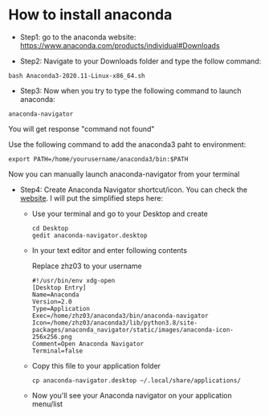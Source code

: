 # How to install anaconda 

- Step1: go to the anaconda website:  https://www.anaconda.com/products/individual#Downloads

- Step2: Navigate to your Downloads folder and type the follow command: 

```
bash Anaconda3-2020.11-Linux-x86_64.sh
```

- Step3: Now when you try to type the following command to launch anaconda:

```
anaconda-navigator
```

You will get response "command not found"

Use the following command to add the anaconda3 paht to environment:

```
export PATH=/home/yourusername/anaconda3/bin:$PATH
```

Now you can manually launch anaconda-navigator from your terminal

- Step4: Create Anaconda Navigator shortcut/icon. You can check the [website](https://dannyda.com/2020/03/21/how-to-create-shortcut-icon-for-anaconda-anaconda3-navigator-launch-anaconda-navigator-in-linux-debian-ubuntu-kali-linux/). I will put the simplified steps here:

  - Use your terminal and go to your Desktop and create 

    ```
    cd Desktop
    gedit anaconda-navigator.desktop
    ```

  - In your text editor and enter following contents

    Replace zhz03 to your username

    ```
    #!/usr/bin/env xdg-open
    [Desktop Entry]
    Name=Anaconda
    Version=2.0
    Type=Application
    Exec=/home/zhz03/anaconda3/bin/anaconda-navigator
    Icon=/home/zhz03/anaconda3/lib/python3.8/site-packages/anaconda_navigator/static/images/anaconda-icon-256x256.png
    Comment=Open Anaconda Navigator
    Terminal=false
    ```

  - Copy this file to your application folder

    ```
    cp anaconda-navigator.desktop ~/.local/share/applications/
    ```

  - Now you'll see your Anaconda navigator on your application menu/list

    

